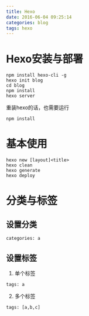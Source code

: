 ```yaml
---
title: Hexo
date: 2016-06-04 09:25:14
categories: blog
tags: hexo
---
```

# Hexo安装与部署
```
npm install hexo-cli -g
hexo init blog
cd blog
npm install
hexo server
```
重装hexo的话，也需要运行
```
npm install
```

<!--more-->

# 基本使用
```
hexo new [layout]<title>
hexo clean
hexo generate
hexo deploy
```

# 分类与标签
## 设置分类
```
categories: a
```
## 设置标签
1. 单个标签
```
tags: a
```
2. 多个标签
```
tags: [a,b,c]
```
